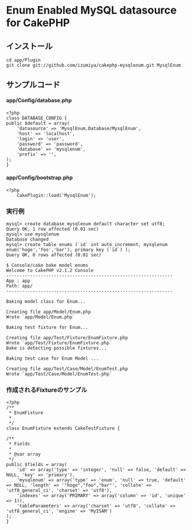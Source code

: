 
# Enum Enabled MySQL datasource for CakePHP

## インストール
    cd app/Plugin
    git clone git://github.com/izumiya/cakephp-mysqlenum.git MysqlEnum

## サンプルコード
#### app/Config/database.php


    <?php
	class DATABASE_CONFIG {
	public $default = array(
		'datasource' => 'MysqlEnum.Database/MysqlEnum',
		'host' => 'localhost',
		'login' => 'user',
		'password' => 'password',
		'database' => 'mysqlenum',
		'prefix' => '',
	);
    }


#### app/Config/bootstrap.php

	<?php
        CakePlugin::load('MysqlEnum');

### 実行例

    mysql> create database mysqlenum default character set utf8;
    Query OK, 1 row affected (0.01 sec)
    mysql> use mysqlenum
    Database changed
    mysql> create table enums (`id` int auto_increment, mysqlenum enum('hoge','foo','bar'), primary key (`id`) );
    Query OK, 0 rows affected (0.01 sec)

    $ Console/cake bake model enums
    Welcome to CakePHP v2.1.2 Console
    ---------------------------------------------------------------
    App : app
    Path: app/
    ---------------------------------------------------------------

    Baking model class for Enum...

    Creating file app/Model/Enum.php
    Wrote `app/Model/Enum.php`

    Baking test fixture for Enum...

    Creating file app/Test/Fixture/EnumFixture.php
    Wrote `app/Test/Fixture/EnumFixture.php`
    Bake is detecting possible fixtures...

    Baking test case for Enum Model ...

    Creating file app/Test/Case/Model/EnumTest.php
    Wrote `app/Test/Case/Model/EnumTest.php`


### 作成されるFixtureのサンプル

    <?php
    /**
     * EnumFixture
     *
     */
    class EnumFixture extends CakeTestFixture {

    /**
     * Fields
     *
     * @var array
     */
	public $fields = array(
		'id' => array('type' => 'integer', 'null' => false, 'default' => NULL, 'key' => 'primary'),
		'mysqlenum' => array('type' => 'enum', 'null' => true, 'default' => NULL, 'length' => '"hoge","foo","bar"', 'collate' => 'utf8_general_ci', 'charset' => 'utf8'),
		'indexes' => array('PRIMARY' => array('column' => 'id', 'unique' => 1)),
		'tableParameters' => array('charset' => 'utf8', 'collate' => 'utf8_general_ci', 'engine' => 'MyISAM')
	);
    }
